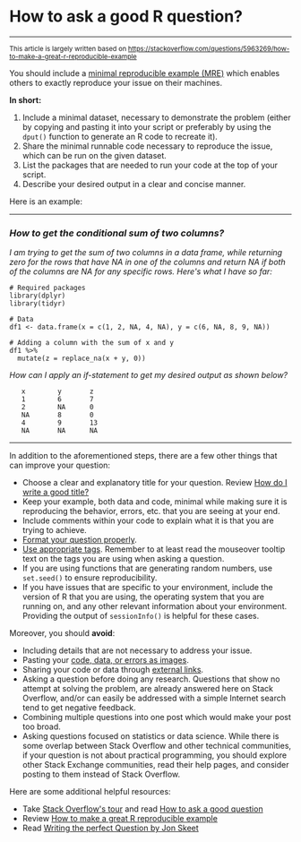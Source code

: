 # How to ask a good R question?

---

<sup> This article is largely written based on </sup><sup>https://stackoverflow.com/questions/5963269/how-to-make-a-great-r-reproducible-example</sup><sup> </sup>

You should include a [minimal reproducible example (MRE)](https://stackoverflow.com/help/minimal-reproducible-example) which enables others to exactly reproduce your issue on their machines.

**In short:**

1. Include a minimal dataset, necessary to demonstrate the problem (either by copying and pasting it into your script or preferably by using the `dput()` function to generate an R code to recreate it).
2. Share the minimal runnable code necessary to reproduce the issue, which can be run on the given dataset.
3. List the packages that are needed to run your code at the top of your script.
4. Describe your desired output in a clear and concise manner.

Here is an example:

___

### *How to get the conditional sum of two columns?*

*I am trying to get the sum of two columns in a data frame, while returning zero for the rows that have NA in one of the columns and return NA if both of the columns are NA for any specific rows. Here's what I have so far:*

```
# Required packages
library(dplyr)
library(tidyr)

# Data
df1 <- data.frame(x = c(1, 2, NA, 4, NA), y = c(6, NA, 8, 9, NA))

# Adding a column with the sum of x and y
df1 %>%
  mutate(z = replace_na(x + y, 0))
```

*How can I apply an if-statement to get my desired output as shown below?*

```
   x        y       z
   1        6       7
   2        NA      0
   NA       8       0
   4        9       13
   NA       NA      NA
```

___

In addition to the aforementioned steps, there are a few other things that can improve your question:

* Choose a clear and explanatory title for your question. Review [How do I write a good title?](https://meta.stackexchange.com/q/10647)
* Keep your example, both data and code, minimal while making sure it is reproducing the behavior, errors, etc. that you are seeing at your end.
* Include comments within your code to explain what it is that you are trying to achieve.
* [Format your question properly](/editing-help).
* [Use appropriate tags](/help/tagging). Remember to at least read the mouseover tooltip text on the tags you are using when asking a question.
* If you are using functions that are generating random numbers, use `set.seed()` to ensure reproducibility.
* If you have issues that are specific to your environment, include the version of R that you are using, the operating system that you are running on, and any other relevant information about your environment. Providing the output of `sessionInfo()` is helpful for these cases.

Moreover, you should **avoid**:

* Including details that are not necessary to address your issue.
* Pasting your [code, data, or errors as images](//meta.stackoverflow.com/a/285557).
* Sharing your code or data through [external links](https://meta.stackoverflow.com/questions/254428/).
* Asking a question before doing any research. Questions that show no attempt at solving the problem, are already answered here on Stack Overflow, and/or can easily be addressed with a simple Internet search tend to get negative feedback.
* Combining multiple questions into one post which would make your post too broad.
* Asking questions focused on statistics or data science. While there is some overlap between Stack Overflow and other technical communities, if your question is not about practical programming, you should explore other Stack Exchange communities, read their help pages, and consider posting to them instead of Stack Overflow.

Here are some additional helpful resources:

- Take [Stack Overflow's tour](https://stackoverflow.com/tour) and read [How to ask a good question](https://stackoverflow.com/help/how-to-ask)
- Review [How to make a great R reproducible example](https://stackoverflow.com/questions/5963269/how-to-make-a-great-r-reproducible-example)
- Read [Writing the perfect Question by Jon Skeet](https://codeblog.jonskeet.uk/2010/08/29/writing-the-perfect-question/)
